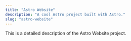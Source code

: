 ```yaml
---
title: "Astro Website"
description: "A cool Astro project built with Astro."
slug: "astro-website"
---
```


This is a detailed description of the Astro Website project.
